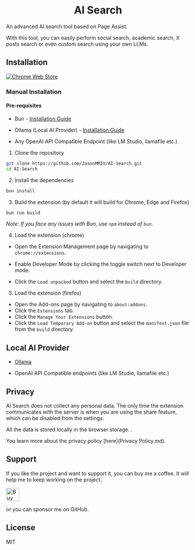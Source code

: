 <p align="center">
    <h1 align="center">AI Search</h1>
</p>

</p>

An advanced AI search tool based on Page Assist.

With this tool, you can easily perform social search, academic search, X posts search or even custom search using your own LLMs.

## Installation

[![Chrome Web Store](https://pub-35424b4473484be483c0afa08c69e7da.r2.dev/UV4C4ybeBTsZt43U4xis.png)]()

### Manual Installation

#### Pre-requisites

- Bun - [Installation Guide](https://bun.sh/)

- Ollama (Local AI Provider) - [Installation Guide](https://ollama.com)

- Any OpenAI API Compatible Endpoint (like LM Studio, llamafile etc.)
1. Clone the repository

```bash
git clone https://github.com/JasonMMIV/AI-Search.git
cd AI-Search
```

2. Install the dependencies

```bash
bun install
```

3. Build the extension (by default it will build for Chrome, Edge and Firefox)

```bash
bun run build
```

_Note: If you face any issues with Bun, use `npm` instead of `bun`._

4. Load the extension (chrome)
- Open the Extension Management page by navigating to `chrome://extensions`.

- Enable Developer Mode by clicking the toggle switch next to Developer mode.

- Click the `Load unpacked` button and select the `build` directory.
5. Load the extension (firefox)
- Open the Add-ons page by navigating to `about:addons`.
- Click the `Extensions` tab.
- Click the `Manage Your Extensions` button.
- Click the `Load Temporary Add-on` button and select the `manifest.json` file from the `build` directory.

## Local AI Provider

- [Ollama](https://github.com/ollama/ollama)

- OpenAI API Compatible endpoints (like LM Studio, llamafile etc.)

## Privacy

AI Search does not collect any personal data. The only time the extension communicates with the server is when you are using the share feature, which can be disabled from the settings.

All the data is stored locally in the browser storage. .

You learn more about the privacy policy [here](Privacy Policy.md).

## Support

If you like the project and want to support it, you can buy me a coffee. It will help me to keep working on the project.

<a href='https://ko-fi.com/M4M3EMCLL' target='_blank'><img height='36' style='border:0px;height:36px;' src='https://storage.ko-fi.com/cdn/kofi2.png?v=3' border='0' alt='Buy Me a Coffee at ko-fi.com' /></a>

or you can sponsor me on GitHub.

## License

MIT
